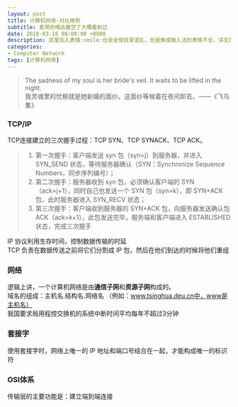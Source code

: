 ```yaml
---
layout: post
title: 计算机网络-对比用例
subtitle: 爱哭的嘎达傻空了大概看到过
date: 2018-03-18 00:00:00 +0800
description: 这里加入表情:smile:也会会使目录混乱，但是换成输入法的表情不会，详见第二页“Hive数据类型”
categories:
- Computer Network
tags: [计算机网络] 
---
```


<blockquote class="blockquote-center">
	The sadness of my soul is her bride's veil. It waits to be lifted in the night.<br>
	我灵魂里的忧郁就是她新婚的面纱。这面纱等候着在夜间卸去。——《飞鸟集》
</blockquote >


### TCP/IP

TCP连接建立的三次握手过程：TCP SYN、TCP SYNACK、TCP ACK。
> 1. 第一次握手：客户端发送 syn 包（syn=j）到服务器，并进入 SYN_SEND 状态，等待服务器确认（SYN：Synchronize Sequence Numbers，同步序列编号）；
> 2. 第二次握手：服务器收到 syn 包，必须确认客户端的 SYN（ack=j+1），同时自己也发送一个 SYN 包（syn=k），即 SYN+ACK 包，此时服务器进入 SYN_RECV 状态；
> 3. 第三次握手：客户端收到服务器的 SYN+ACK 包，向服务器发送确认包 ACK（ack=k+1），此包发送完毕，服务端和客户端进入 ESTABLISHED 状态，完成三次握手

IP 协议利用生存时间，控制数据传输的时延 <br>
TCP 负责在数据传送之前将它们分割成 IP 包，然后在他们到达的时候将他们重组

### 网络

逻辑上讲，一个计算机网络是由**通信子网**和**资源子网**构成的。  <br>
域名的组成：主机名.结构名.网络名 （例如：www.tsinghua.deu.cn中，www是主机名） <br>
我国要求局用程控交换机的系统中断时间平均每年不超过3分钟 <br>


### 套接字

使用套接字时，网络上唯一的 IP 地址和端口号结合在一起，才能构成唯一的标识符


### OSI体系

传输层的主要功能是：建立端到端连接























